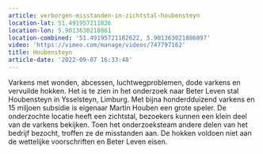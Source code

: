 ```yaml
---
article: verborgen-misstanden-in-zichtstal-houbensteyn
location-lat: 51.491957211826
location-lon: 5.9013630218861
location-combined: '51.49195721182622, 5.901363021886097'
video: 'https://vimeo.com/manage/videos/747797162'
title: Houbensteyn
article-date: '2022-09-07 16:33:48'
---
```


Varkens met wonden, abcessen, luchtwegproblemen, dode varkens en vervuilde hokken. Het is te zien in het onderzoek naar Beter Leven stal Houbensteyn in Ysselsteyn, Limburg. Met bijna honderdduizend varkens en 15 miljoen subsidie is eigenaar Martin Houben een grote speler. De onderzochte locatie heeft een zichtstal, bezoekers kunnen een klein deel van de varkens bekijken. Toen het onderzoeksteam andere delen van het bedrijf bezocht, troffen ze de misstanden aan. De hokken voldoen niet aan de wettelijke voorschriften en Beter Leven eisen.
